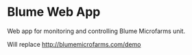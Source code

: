 # Blume Web App

Web app for monitoring and controlling Blume Microfarms unit.

Will replace http://blumemicrofarms.com/demo
